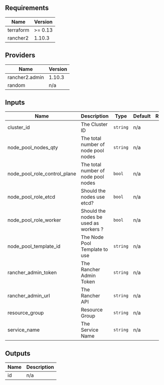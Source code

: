 ## Requirements

| Name | Version |
|------|---------|
| terraform | >= 0.13 |
| rancher2 | 1.10.3 |

## Providers

| Name | Version |
|------|---------|
| rancher2.admin | 1.10.3 |
| random | n/a |

## Inputs

| Name | Description | Type | Default | Required |
|------|-------------|------|---------|:--------:|
| cluster\_id | The Cluster ID | `string` | n/a | yes |
| node\_pool\_nodes\_qty | The total number of node pool nodes | `string` | n/a | yes |
| node\_pool\_role\_control\_plane | The total number of node pool nodes | `bool` | n/a | yes |
| node\_pool\_role\_etcd | Should the nodes use etcd? | `bool` | n/a | yes |
| node\_pool\_role\_worker | Should the nodes be used as workers ? | `bool` | n/a | yes |
| node\_pool\_template\_id | The Node Pool Template to use | `string` | n/a | yes |
| rancher\_admin\_token | The Rancher Admin Token | `string` | n/a | yes |
| rancher\_admin\_url | The Rancher API | `string` | n/a | yes |
| resource\_group | Resource Group | `string` | n/a | yes |
| service\_name | The Service Name | `string` | n/a | yes |

## Outputs

| Name | Description |
|------|-------------|
| id | n/a |


